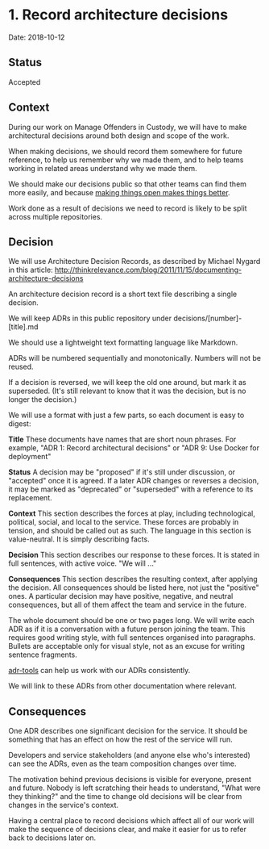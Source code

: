 # 1. Record architecture decisions

Date: 2018-10-12

## Status

Accepted

## Context

During our work on Manage Offenders in Custody, we will have to make
architectural decisions around both design and scope of the work.

When making decisions, we should record them somewhere for future reference,
to help us remember why we made them, and to help teams working in related areas
understand why we made them.

We should make our decisions public so that other teams can find them more
easily, and because [making things open makes things better](https://www.gov.uk/guidance/government-design-principles#make-things-open-it-makes-things-better).

Work done as a result of decisions we need to record is likely to be split
across multiple repositories.

## Decision

We will use Architecture Decision Records, as described by Michael Nygard in
this article: http://thinkrelevance.com/blog/2011/11/15/documenting-architecture-decisions

An architecture decision record is a short text file describing a single
decision.

We will keep ADRs in this public repository under decisions/[number]-[title].md

We should use a lightweight text formatting language like Markdown.

ADRs will be numbered sequentially and monotonically. Numbers will not be
reused.

If a decision is reversed, we will keep the old one around, but mark it as
superseded. (It's still relevant to know that it was the decision, but is no
longer the decision.)

We will use a format with just a few parts, so each document is easy to digest:

**Title** These documents have names that are short noun phrases. For example,
"ADR 1: Record architectural decisions" or "ADR 9: Use Docker for deployment"

**Status** A decision may be "proposed" if it's still under discussion, or
"accepted" once it is agreed. If a later ADR changes or reverses a decision, it
may be marked as "deprecated" or "superseded" with a reference to its
replacement.

**Context** This section describes the forces at play, including technological,
political, social, and local to the service. These forces are probably in
tension, and should be called out as such. The language in this section is
value-neutral. It is simply describing facts.

**Decision** This section describes our response to these forces. It is stated
in full sentences, with active voice. "We will ..."

**Consequences** This section describes the resulting context, after applying
the decision. All consequences should be listed here, not just the "positive"
ones. A particular decision may have positive, negative, and neutral
consequences, but all of them affect the team and service in the future.

The whole document should be one or two pages long. We will write each ADR as
if it is a conversation with a future person joining the team. This requires
good writing style, with full sentences organised into paragraphs. Bullets are
acceptable only for visual style, not as an excuse for writing sentence
fragments.

[adr-tools](https://github.com/npryce/adr-tools) can help us work with our ADRs
consistently.

We will link to these ADRs from other documentation where relevant.

## Consequences

One ADR describes one significant decision for the service. It should be
something that has an effect on how the rest of the service will run.

Developers and service stakeholders (and anyone else who's interested) can see
the ADRs, even as the team composition changes over time.

The motivation behind previous decisions is visible for everyone, present and
future. Nobody is left scratching their heads to understand, "What were they
thinking?" and the time to change old decisions will be clear from changes in
the service's context.

Having a central place to record decisions which affect all of our work will
make the sequence of decisions clear, and make it easier for us to refer back to
decisions later on.

